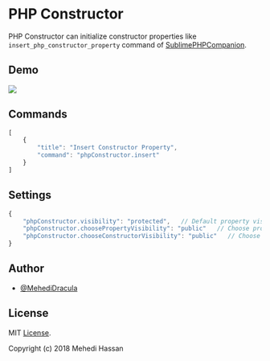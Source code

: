 # PHP Constructor

PHP Constructor can initialize constructor properties like `insert_php_constructor_property` command of [SublimePHPCompanion](https://github.com/erichard/SublimePHPCompanion#insert_php_constructor_property).

## Demo

![](https://i.imgur.com/03N9voW.gif)

## Commands

```javaScript
[
    {
        "title": "Insert Constructor Property",
        "command": "phpConstructor.insert"
    }
]
```

## Settings

```javascript
{
    "phpConstructor.visibility": "protected",   // Default property visibility modifier
    "phpConstructor.choosePropertyVisibility": "public"   // Choose property visibility modifier
    "phpConstructor.chooseConstructorVisibility": "public"   // Choose constructor visibility modifier
}
```

## Author

- [@MehediDracula](https://twitter.com/MehediDracula)

## License

MIT [License](LICENSE).

Copyright (c) 2018 Mehedi Hassan
